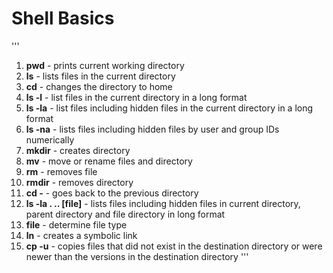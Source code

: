 # Shell Basics
'''
1. **pwd** - prints current working directory
2. **ls** - lists files in the current directory
3. **cd** - changes the directory to home
4. **ls -l** - list files in the current directory in a long format
5. **ls -la** - list files including hidden files in the current directory in a long format
6. **ls -na** - lists files including hidden files by user and group IDs numerically
7. **mkdir** - creates directory
8. **mv** - move or rename files and directory
9. **rm** - removes file
10. **rmdir** - removes directory
11. **cd -** - goes back to the previous directory
12. **ls -la . .. [file]** - lists files including hidden files in current directory, parent directory and file directory in long format 
13. **file** - determine file type
14. **ln** - creates a symbolic link
15. **cp -u** - copies files that did not exist in the destination directory or were newer than the versions in the destination directory
'''
